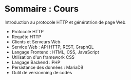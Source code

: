 # Sommaire : Cours
Introduction au protocole HTTP et génératrion de page Web.

- Protocole HTTP
- Requête HTTP
- Clients et Serveurs Web
- Service Web : API HTTP, REST, GraphQL
- Langage Frontend : HTML, CSS, JavaScript
- Utilisation d'un framework CSS
- Langage Backend : PHP
- Persistance des données : MariaDB
- Outil de versionning de codes